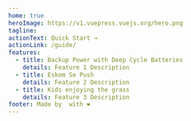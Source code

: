 ```yaml
---
home: true
heroImage: https://v1.vuepress.vuejs.org/hero.png
tagline:
actionText: Quick Start →
actionLink: /guide/
features:
  - title: Backup Power with Deep Cycle Batteries
    details: Feature 1 Description
  - title: Eskom Se Push
    details: Feature 2 Description
  - title: Kids enjoying the grass
    details: Feature 3 Description
footer: Made by  with ❤️
---
```


